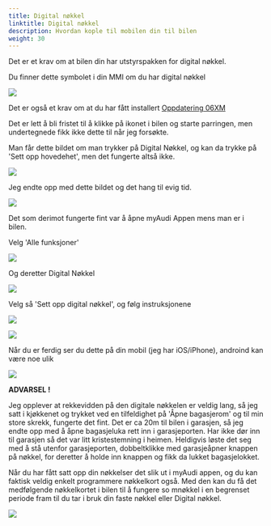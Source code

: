 ```yaml
---
title: Digital nøkkel
linktitle: Digital nøkkel
description: Hvordan kople til mobilen din til bilen
weight: 30
---
```


Det er et krav om at bilen din har utstyrspakken for digital nøkkel.

Du finner dette symbolet i din MMI om du har digital nøkkel

![](image.png)

Det er også et krav om at du har fått installert [Oppdatering 06XM](https://electrichasgoneaudi.net/models/q6-e-tron/knowledgeexchange/updates/patch06xm/)

Det er lett å bli fristet til å klikke på ikonet i bilen og starte parringen, men undertegnede fikk ikke dette til når jeg forsøkte.

Man får dette bildet om man trykker på Digital Nøkkel, og kan da trykke på 'Sett opp hovedehet', men det fungerte altså ikke.

![](image-1.png)

Jeg endte opp med dette bildet og det hang til evig tid.

![](image-2.png)

Det som derimot fungerte fint var å åpne myAudi Appen mens man er i bilen.

Velg 'Alle funksjoner'

![](image-3.png)

Og deretter Digital Nøkkel

![](image-4.png)

Velg så 'Sett opp digital nøkkel', og følg instruksjonene

![](image-5.png)

![](image-6.png)

Når du er ferdig ser du dette på din mobil (jeg har iOS/iPhone), androind kan være noe ulik

![](image-7.png)

**ADVARSEL !**

Jeg opplever at rekkevidden på den digitale nøkkelen er veldig lang, så jeg satt i kjøkkenet og trykket ved en tilfeldighet på 'Åpne bagasjerom' og til min store skrekk, fungerte det fint. Det er ca 20m til bilen i garasjen, så jeg endte opp med å åpne bagasjeluka rett inn i garasjeporten. Har ikke dør inn til garasjen så det var litt kristestemning i heimen. Heldigvis løste det seg med å stå utenfor garasjeporten, dobbeltklikke med garasjeåpner knappen på nøkkel, for deretter å holde inn knappen og fikk da lukket bagasjelokket.



Når du har fått satt opp din nøkkelser det slik ut i myAudi appen, og du kan faktisk veldig enkelt programmere nøkkelkort også. Med den kan du få det medfølgende nøkkelkortet i bilen til å fungere so mnøkkel i en begrenset periode fram til du tar i bruk din faste nøkkel eller Digital nøkkel.


![](image-8.png)


